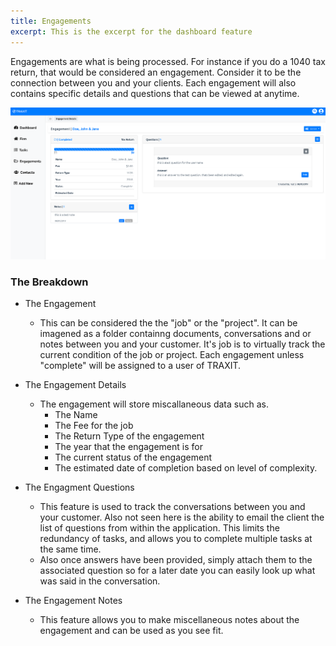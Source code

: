 ```yaml
---
title: Engagements
excerpt: This is the excerpt for the dashboard feature
---
```


Engagements are what is being processed. For instance if you do a 1040 tax return, that would be considered an engagement. Consider it to be the connection between you and your clients. Each engagement will also contains specific details and questions that can be viewed at anytime.

![Workflow engagement type system](../static/img/engagement-feature.png)

### The Breakdown

* The Engagement
    * This can be considered the the "job" or the "project". It can be imagened as a folder containng documents, conversations and or notes between you and your customer. It's job is to virtually track the current condition of the job or project. Each engagement unless "complete" will be assigned to a user of TRAXIT.

* The Engagement Details
    * The engagement will store miscallaneous data such as.
        * The Name
        * The Fee for the job
        * The Return Type of the engagement
        * The year that the engagement is for
        * The current status of the engagement
        * The estimated date of completion based on level of complexity.
    
* The Engagment Questions
    * This feature is used to track the conversations between you and your customer. Also not seen here is the ability to email the client the list of questions from within the application. This limits the redundancy of tasks, and allows you to complete multiple tasks at the same time.
    * Also once answers have been provided, simply attach them to the associated question so for a later date you can easily look up what was said in the conversation.

* The Engagement Notes
    * This feature allows you to make miscellaneous notes about the engagement and can be used as you see fit.